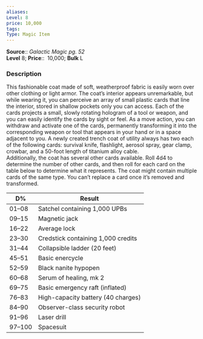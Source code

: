 ```yaml
---
aliases: 
Level: 8
price: 10,000
tags: 
Type: Magic Item
---
```

**Source**:: _Galactic Magic pg. 52_  
**Level** 8;
**Price**::  10,000; **Bulk** L

### Description

This fashionable coat made of soft, weatherproof fabric is easily worn over other clothing or light armor. The coat’s interior appears unremarkable, but while wearing it, you can perceive an array of small plastic cards that line the interior, stored in shallow pockets only you can access. Each of the cards projects a small, slowly rotating hologram of a tool or weapon, and you can easily identify the cards by sight or feel. As a move action, you can withdraw and activate one of the cards, permanently transforming it into the corresponding weapon or tool that appears in your hand or in a space adjacent to you. A newly created trench coat of utility always has two each of the following cards: survival knife, flashlight, aerosol spray, gear clamp, crowbar, and a 50-foot length of titanium alloy cable.  
Additionally, the coat has several other cards available. Roll 4d4 to determine the number of other cards, and then roll for each card on the table below to determine what it represents. The coat might contain multiple cards of the same type. You can’t replace a card once it’s removed and transformed.

| D%     | Result                             |
|--------|------------------------------------|
| 01–08  | Satchel containing 1,000 UPBs      |
| 09–15  | Magnetic jack                      |
| 16–22  | Average lock                       |
| 23–30  | Credstick containing 1,000 credits |
| 31–44  | Collapsible ladder (20 feet)       |
| 45–51  | Basic enercycle                    |
| 52–59  | Black nanite hypopen               |
| 60–68  | Serum of healing, mk 2             |
| 69–75  | Basic emergency raft (inflated)    |
| 76–83  | High-capacity battery (40 charges) |
| 84–90  | Observer-class security robot      |
| 91–96  | Laser drill                        |
| 97–100 | Spacesuit                          |
